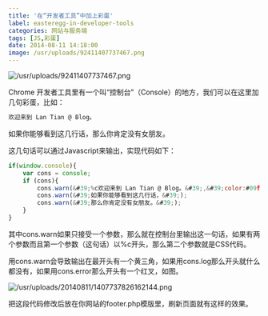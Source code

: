 ```yaml
---
title: '在“开发者工具”中加上彩蛋'
label: easteregg-in-developer-tools
categories: 网站与服务端
tags: [JS,彩蛋]
date: 2014-08-11 14:18:00
image: /usr/uploads/92411407737467.png
---
```

![/usr/uploads/92411407737467.png](/usr/uploads/92411407737467.png)

Chrome 开发者工具里有一个叫“控制台”（Console）的地方，我们可以在这里加几句彩蛋，比如：

```bash
欢迎来到 Lan Tian @ Blog。
```

如果你能够看到这几行话，那么你肯定没有女朋友。

这几句话可以通过Javascript来输出，实现代码如下：

```javascript
if(window.console){
    var cons = console;
    if (cons){
        cons.warn(&#39;%c欢迎来到 Lan Tian @ Blog。&#39;,&#39;color:#09f&#39;);
        cons.warn(&#39;如果你能够看到这几行话，&#39;);
        cons.warn(&#39;那么你肯定没有女朋友。&#39;);
    }
}
```

其中cons.warn如果只接受一个参数，那么就在控制台里输出这一句话，如果有两个参数而且第一个参数（这句话）以%c开头，那么第二个参数就是CSS代码。

用cons.warn会导致输出在最开头有一个黄三角，如果用cons.log那么开头就什么都没有，如果用cons.error那么开头有一个红叉，如图。

![/usr/uploads/20140811/1407737826162144.png](/usr/uploads/20140811/1407737826162144.png)

把这段代码修改后放在你网站的footer.php模版里，刷新页面就有这样的效果。
